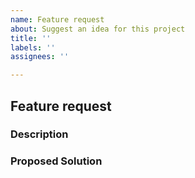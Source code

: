 ```yaml
---
name: Feature request
about: Suggest an idea for this project
title: ''
labels: ''
assignees: ''

---
```


## Feature request

### Description
<!--- Provide the description of the feature you are requesting. -->
<!--- Предоставьте описание запрашиваемой фичи. -->

### Proposed Solution
<!--- Provide the description of the solution, implementation or link to Figma element you are suggesting. -->
<!--- Предоставьте описание решения, реализации или ссылку на элемент Figma, которую вы предлагаете. -->
